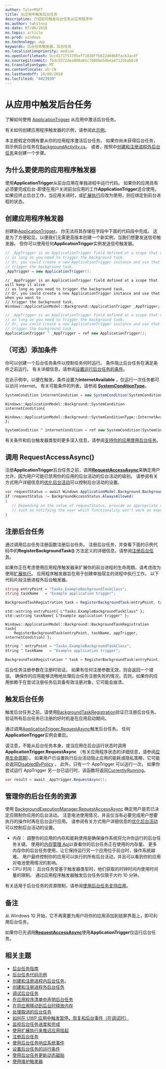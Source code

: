 ```yaml
---
author: TylerMSFT
title: 从应用中触发后台任务
description: 介绍如何触发后台任务从应用程序中
ms.author: twhitney
ms.date: 07/06/2018
ms.topic: article
ms.prod: windows
ms.technology: uwp
keywords: 后台任务触发器，后台任务
ms.localizationpriority: medium
ms.openlocfilehash: 5ccd171f53795ef71830ffb022d0468facb3ac4f
ms.sourcegitcommit: fbdc9372dea898a01c7686be54bea47125bab6c0
ms.translationtype: MT
ms.contentlocale: zh-CN
ms.lasthandoff: 10/08/2018
ms.locfileid: "4423939"
---
```

# <a name="trigger-a-background-task-from-within-your-app"></a>从应用中触发后台任务

了解如何使用 [ApplicationTrigger](https://docs.microsoft.com/uwp/api/Windows.ApplicationModel.Background.ApplicationTrigger) 从应用中激活后台任务。

有关如何创建应用程序触发器的示例，请参阅此[示例](https://github.com/Microsoft/Windows-universal-samples/blob/v2.0.0/Samples/BackgroundTask/cs/BackgroundTask/Scenario5_ApplicationTriggerTask.xaml.cs)。

本主题假定你拥有要从你的应用程序激活后台任务。 如果你尚未获得后台任务，则示例后台任务在[BackgroundActivity.cs](https://github.com/Microsoft/Windows-universal-samples/blob/master/Samples/BackgroundActivation/cs/BackgroundActivity.cs)。 或者，按照中[创建和注册进程外后台任务](create-and-register-a-background-task.md)来创建一个步骤。

## <a name="why-use-an-application-trigger"></a>为什么要使用的应用程序触发器

使用**ApplicationTrigger**从前台应用在单独进程中运行代码。 如果你的应用具有必须要完成后台-即使在用户关闭前台应用的工作**ApplicationTrigger**适合使用。 如果应终止后台工作，当应用关闭时，或[扩展执行](run-minimized-with-extended-execution.md)应改为使用，则应绑定到前台进程的状态。

## <a name="create-an-application-trigger"></a>创建应用程序触发器

创建新[ApplicationTrigger](https://docs.microsoft.com/uwp/api/Windows.ApplicationModel.Background.ApplicationTrigger)。 你无法将其存储在字段中下面的代码段中完成。 这是为了方便起见，以便我们无需更高版本创建一个新实例，当我们想要发送信号触发器。 但你可以使用任何**ApplicationTrigger**实例发送信号触发器。

```csharp
// _AppTrigger is an ApplicationTrigger field defined at a scope that will keep it alive
// as long as you need to trigger the background task.
// Or, you could create a new ApplicationTrigger instance and use that when you want to
// trigger the background task.
_AppTrigger = new ApplicationTrigger();
```

```cppwinrt
// _AppTrigger is an ApplicationTrigger field defined at a scope that will keep it alive
// as long as you need to trigger the background task.
// Or, you could create a new ApplicationTrigger instance and use that when you want to
// trigger the background task.
Windows::ApplicationModel::Background::ApplicationTrigger _AppTrigger;
```

```cpp
// _AppTrigger is an ApplicationTrigger field defined at a scope that will keep it alive
// as long as you need to trigger the background task.
// Or, you could create a new ApplicationTrigger instance and use that when you want to
// trigger the background task.
ApplicationTrigger ^ _AppTrigger = ref new ApplicationTrigger();
```

## <a name="optional-add-a-condition"></a>（可选）添加条件

你可以创建一个后台任务条件以控制任务何时运行。 条件阻止后台任务在满足条件之前运行。 有关详细信息，请参阅[设置运行后台任务的条件](set-conditions-for-running-a-background-task.md)。

在此示例中，以便在触发，条件设置为**InternetAvailable** ，仅运行一次任务都可以访问 internet。 有关可能条件的列表，请参阅 [**SystemConditionType**](https://msdn.microsoft.com/library/windows/apps/br224835)。

```csharp
SystemCondition internetCondition = new SystemCondition(SystemConditionType.InternetAvailable);
```

```cppwinrt
Windows::ApplicationModel::Background::SystemCondition internetCondition{
    Windows::ApplicationModel::Background::SystemConditionType::InternetAvailable };
```

```cpp
SystemCondition ^ internetCondition = ref new SystemCondition(SystemConditionType::InternetAvailable)
```

有关条件和后台触发器类型的更多深入信息，请参阅[支持你的应用使用后台任务](support-your-app-with-background-tasks.md)。

##  <a name="call-requestaccessasync"></a>调用 RequestAccessAsync()

注册**ApplicationTrigger**后台任务之前，调用[**RequestAccessAsync**](https://msdn.microsoft.com/library/windows/apps/hh700494)来确定用户允许，因为用户可能已禁用你的应用的后台活动的后台活动的级别。 请参阅有关方式用户详细信息的[优化后台活动](https://docs.microsoft.com/windows/uwp/debug-test-perf/optimize-background-activity)可以控制后台活动的设置。

```csharp
var requestStatus = await Windows.ApplicationModel.Background.BackgroundExecutionManager.RequestAccessAsync();
if (requestStatus != BackgroundAccessStatus.AlwaysAllowed)
{
   // Depending on the value of requestStatus, provide an appropriate response
   // such as notifying the user which functionality won't work as expected
}
```

## <a name="register-the-background-task"></a>注册后台任务

通过调用后台任务注册函数注册后台任务。 注册后台任务，并查看下面的示例代码中的**RegisterBackgroundTask()** 方法定义的详细信息，请参阅[注册后台任务](register-a-background-task.md)。

如果你正在考虑使用应用程序触发器来扩展你的前台进程的生命周期，请考虑改为使用[扩展执行](run-minimized-with-extended-execution.md)。 应用程序触发器旨在用于创建单独宿主的进程中执行工作。 以下代码片段注册进程外后台触发器。

```csharp
string entryPoint = "Tasks.ExampleBackgroundTaskClass";
string taskName   = "Example application trigger";

BackgroundTaskRegistration task = RegisterBackgroundTask(entryPoint, taskName, appTrigger, internetCondition);
```

```cppwinrt
std::wstring entryPoint{ L"Tasks.ExampleBackgroundTaskClass" };
std::wstring taskName{ L"Example application trigger" };

Windows::ApplicationModel::Background::BackgroundTaskRegistration task{
    RegisterBackgroundTask(entryPoint, taskName, appTrigger, internetCondition) };
```

```cpp
String ^ entryPoint = "Tasks.ExampleBackgroundTaskClass";
String ^ taskName   = "Example application trigger";

BackgroundTaskRegistration ^ task = RegisterBackgroundTask(entryPoint, taskName, appTrigger, internetCondition);
```

后台任务注册参数在注册时验证。 如果有任何注册参数无效，则会返回一个错误。 确保你的应用能够流畅地处理后台任务注册失败的情况，否则，如果你的应用依赖于在尝试注册任务后具备有效注册对象，它可能会崩溃。

## <a name="trigger-the-background-task"></a>触发后台任务

触发后台任务之前，请使用[BackgroundTaskRegistration](https://docs.microsoft.com/uwp/api/Windows.ApplicationModel.Background.BackgroundTaskRegistration)验证已注册后台任务。 验证所有后台任务已注册的好时机是在应用启动期间。

通过调用[ApplicationTrigger.RequestAsync](https://docs.microsoft.com/uwp/api/windows.applicationmodel.background.applicationtrigger)触发后台任务。 任何**ApplicationTrigger**实例会重启。

请注意，不能从后台任务本身，或当应用在后台运行状态时调用**ApplicationTrigger.RequestAsync** （有关应用程序状态的详细信息，请参阅[应用生命周期](app-lifecycle.md)）。
如果用户已设置执行后台活动阻止应用的能耗或隐私策略，它可能会返回[DisabledByPolicy](https://docs.microsoft.com/uwp/api/windows.applicationmodel.background.applicationtriggerresult) 。
此外，只有一个 AppTrigger 可以运行一次。 如果你尝试运行 AppTrigger 另一台已运行时，该函数将返回[CurrentlyRunning](https://docs.microsoft.com/uwp/api/windows.applicationmodel.background.applicationtriggerresult)。

```csharp
var result = await _AppTrigger.RequestAsync();
```

## <a name="manage-resources-for-your-background-task"></a>管理你的后台任务的资源

使用 [BackgroundExecutionManager.RequestAccessAsync](https://msdn.microsoft.com/library/windows/apps/windows.applicationmodel.background.backgroundexecutionmanager.aspx) 确定用户是否已决定应限制你应用的后台活动。 注意电池使用情况，并且仅当有必要完成用户想要执行的操作时再在后台运行应用。 请参阅有关方式用户详细信息的[优化后台活动](https://docs.microsoft.com/windows/uwp/debug-test-perf/optimize-background-activity)可以控制后台活动的设置。  

- 内存： 调整你的应用的内存和能耗使用是确保操作系统将允许你运行的后台任务关键。 使用的[内存管理 Api](https://msdn.microsoft.com/library/windows/apps/windows.system.memorymanager.aspx)以查看你的后台任务正在使用的内存量。 更多内存你的后台任务使用，让它保持运行另一个应用位于前台时，操作系统越难。 用户最终控制你的应用可以执行的所有后台活动，并且可以看到你的应用对电池使用情况的影响。  
- CPU 时间： 后台任务受基于触发器类型时，他们获取的时钟时间内使用时间量的限制。 通过应用程序触发器触发后台任务仅限于大约 10 分钟。

有关适用于后台任务的资源限制，请参阅[使用后台任务支持应用](support-your-app-with-background-tasks.md)。

## <a name="remarks"></a>备注

从 Windows 10 开始，它不再需要为用户将你的应用添加到锁屏界面上，即可利用后台任务。

如果你已先调用[**RequestAccessAsync**](https://msdn.microsoft.com/library/windows/apps/hh700485)使用**ApplicationTrigger**仅运行后台任务。

## <a name="related-topics"></a>相关主题

* [后台任务指南](guidelines-for-background-tasks.md)
* [后台任务代码示例](https://github.com/Microsoft/Windows-universal-samples/tree/master/Samples/BackgroundTask)
* [创建和注册进程内后台任务](create-and-register-an-inproc-background-task.md)。
* [创建和注册进程外后台任务](create-and-register-a-background-task.md)
* [调试后台任务](debug-a-background-task.md)
* [在应用程序清单中声明后台任务](declare-background-tasks-in-the-application-manifest.md)
* [在将应用移动到后台时释放内存](reduce-memory-usage.md)
* [处理取消的后台任务](handle-a-cancelled-background-task.md)
* [如何在 UWP 应用中触发暂停、恢复和后台事件（在调试时）](http://go.microsoft.com/fwlink/p/?linkid=254345)
* [监视后台任务进度和完成](monitor-background-task-progress-and-completion.md)
* [使用扩展执行来推迟应用挂起](run-minimized-with-extended-execution.md)
* [注册后台任务](register-a-background-task.md)
* [使用后台任务响应系统事件](respond-to-system-events-with-background-tasks.md)
* [设置后台任务的运行条件](set-conditions-for-running-a-background-task.md)
* [使用后台任务更新动态磁贴](update-a-live-tile-from-a-background-task.md)
* [使用维护触发器](use-a-maintenance-trigger.md)
